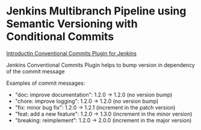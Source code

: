 # Jenkins Multibranch Pipeline using Semantic Versioning with Conditional Commits

[Introductin Conventional Commits Plugin for Jenkins](https://www.jenkins.io/blog/2021/07/30/introducing-conventional-commits-plugin-for-jenkins/)

Jenkins Conventional Commits Plugin helps to bump version in dependency of the commit message

Examples of commit messages: 
- "doc: improve documentation": 1.2.0 → 1.2.0 (no version bump)
- "chore: improve logging": 1.2.0 → 1.2.0 (no version bump)
- "fix: minor bug fix": 1.2.0 → 1.2.1 (increment in the patch version)
- "feat: add a new feature": 1.2.0 → 1.3.0 (increment in the minor version)
- "breaking: reimplement": 1.2.0 → 2.0.0 (increment in the major version)
